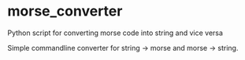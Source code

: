 # morse_converter
Python script for converting morse code into string and vice versa

Simple commandline converter for string -> morse and morse -> string.
